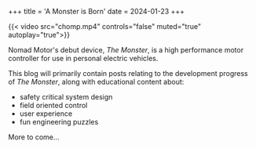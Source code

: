 +++
title = 'A Monster is Born'
date = 2024-01-23
+++

{{< video src="chomp.mp4" controls="false" muted="true" autoplay="true">}}

Nomad Motor's debut device, *The Monster*, is a high performance motor controller for use in personal electric vehicles.

This blog will primarily contain posts relating to the development progress of *The Monster*, along with educational content about:
- safety critical system design
- field oriented control
- user experience
- fun engineering puzzles

More to come...